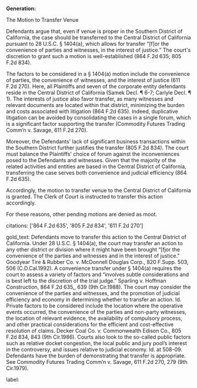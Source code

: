 **Generation:**

The Motion to Transfer Venue

Defendants argue that, even if venue is proper in the Southern District of California, the case should be transferred to the Central District of California pursuant to 28 U.S.C. § 1404(a), which allows for transfer “[f]or the convenience of parties and witnesses, in the interest of justice.” The court's discretion to grant such a motion is well-established (864 F.2d 635; 805 F.2d 834).

The factors to be considered in a § 1404(a) motion include the convenience of parties, the convenience of witnesses, and the interest of justice (611 F.2d 270). Here, all Plaintiffs and seven of the corporate entity defendants reside in the Central District of California (Samek Decl. ¶ 6-7; Carlyle Decl. ¶ 1). The interests of justice also favor transfer, as many witnesses and relevant documents are located within that district, minimizing the burden and costs associated with litigation (864 F.2d 635). Indeed, duplicative litigation can be avoided by consolidating the cases in a single forum, which is a significant factor supporting the transfer (Commodity Futures Trading Comm’n v. Savage, 611 F.2d 270).

Moreover, the Defendants' lack of significant business transactions within the Southern District further justifies the transfer (805 F.2d 834). The court must balance the Plaintiffs' choice of forum against the inconveniences posed to the Defendants and witnesses. Given that the majority of the related activities and entities are based in the Central District of California, transferring the case serves both convenience and judicial efficiency (864 F.2d 635).

Accordingly, the motion to transfer venue to the Central District of California is granted. The Clerk of Court is instructed to transfer this action accordingly.

For these reasons, other pending motions are denied as moot.

citations: ['864 F.2d 635', '805 F.2d 834', '611 F.2d 270']

gold_text: Defendants move to transfer this action to the Central District of California. Under 28 U.S.C. § 1404(a), the court may transfer an action to any other district or division where it might have been brought “[fjor the convenience of the parties and witnesses and in the interest of justice.” Goodyear Tire & Rubber Co. v. McDonnell Douglas Corp., 820 F.Supp. 503, 506 (C.D.Cal.1992). A convenience transfer under § 1404(a) requires the court to assess a variety of factors and “involves subtle considerations and is best left to the discretion of the trial judge.” Sparling v. Hoffman Construction, 864 F.2d 635,, 639 (9th Cir.1988). The court may consider the convenience of the parties and witnesses, and the promotion of judicial efficiency and economy in determining whether to transfer an action. Id. Private factors to be considered include the location where the operative events occurred, the convenience of the parties and non-party witnesses, the location of relevant evidence, the availability of compulsory process, and other practical considerations for the efficient and cost-effective resolution of claims. Decker Coal Co. v. Commonwealth Edison Co., 805 F.2d 834, 843 (9th Cir.1986). Courts also look to the so-called public factors such as relative docket congestion, the local public and jury pool’s interest in the controversy, and issues relative to judicial economy. Id. at 508-09. Defendants have the burden of demonstrating that transfer is appropriate. See Commodity Futures Trading Comm’n v. Savage, 611 F.2d 270, 279 (9th Cir.1979).

label: 
